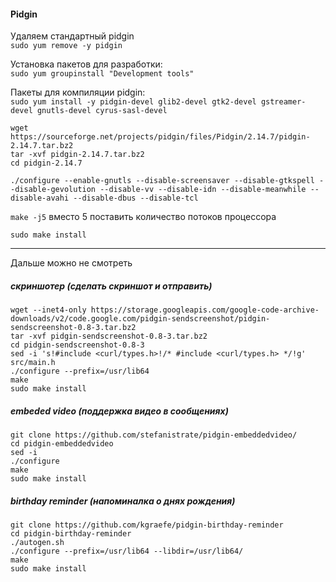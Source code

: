 #### Pidgin
Удаляем стандартный pidgin  
`sudo yum remove -y pidgin`  

Установка пакетов для разработки:  
`sudo yum groupinstall "Development tools"`  

Пакеты для компиляции pidgin:  
`sudo yum install -y pidgin-devel glib2-devel gtk2-devel gstreamer-devel gnutls-devel cyrus-sasl-devel`

`wget https://sourceforge.net/projects/pidgin/files/Pidgin/2.14.7/pidgin-2.14.7.tar.bz2`  
`tar -xvf pidgin-2.14.7.tar.bz2`  
`cd pidgin-2.14.7`  

`./configure --enable-gnutls --disable-screensaver --disable-gtkspell --disable-gevolution --disable-vv --disable-idn --disable-meanwhile --disable-avahi --disable-dbus --disable-tcl`  

`make -j5`  вместо 5 поставить количество потоков процессора  

`sudo make install`  
  
---
Дальше можно не смотреть  
##### скриншотер (сделать скриншот и отправить)  

    wget --inet4-only https://storage.googleapis.com/google-code-archive-downloads/v2/code.google.com/pidgin-sendscreenshot/pidgin-sendscreenshot-0.8-3.tar.bz2
    tar -xvf pidgin-sendscreenshot-0.8-3.tar.bz2
    cd pidgin-sendscreenshot-0.8-3
    sed -i 's!#include <curl/types.h>!/* #include <curl/types.h> */!g' src/main.h
    ./configure --prefix=/usr/lib64
    make
    sudo make install

##### embeded video (поддержка видео в сообщениях)

    git clone https://github.com/stefanistrate/pidgin-embeddedvideo/
    cd pidgin-embeddedvideo  
    sed -i
    ./configure
    make
    sudo make install

##### birthday reminder (напоминалка о днях рождения)

    git clone https://github.com/kgraefe/pidgin-birthday-reminder
    cd pidgin-birthday-reminder
    ./autogen.sh
    ./configure --prefix=/usr/lib64 --libdir=/usr/lib64/
    make
    sudo make install
